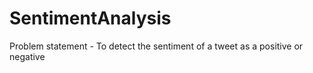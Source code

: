 # SentimentAnalysis
Problem statement - To detect the sentiment of a tweet as a positive or negative

